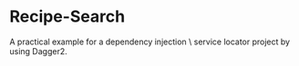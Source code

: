 # Recipe-Search
A practical example for a dependency injection \ service locator project by using Dagger2.
